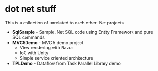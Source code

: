 dot net stuff
===========

This is a collection of unrelated to each other .Net projects.

<ul>
  <li><b>SqlSample</b> - Sample .Net SQL code using Entity Framework and pure SQL commands </li>
  <li><b>MVC5Demo</b> - MVC 5 demo project
    <ul>
      <li>View rendering with Razor</li>
      <li>IoC with Unity</li>
      <li>Simple service oriented architecture</li>
    </ul>
  </li>
  <li><b>TPLDemo</b> - Dataflow from Task Parallel Library demo</li>
</ul>

